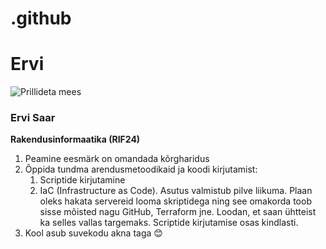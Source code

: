 # .github

# Ervi
![Prillideta mees](pilt.jpg)

### Ervi Saar
**Rakendusinformaatika (RIF24)**

1. Peamine eesmärk on omandada kõrgharidus
2. Õppida tundma arendusmetoodikaid ja koodi kirjutamist:
   1. Scriptide kirjutamine
   2. IaC (Infrastructure as Code). Asutus valmistub pilve liikuma. Plaan oleks hakata servereid looma skriptidega ning see omakorda toob sisse mõisted nagu GitHub, Terraform jne. Loodan, et saan ühtteist ka selles vallas targemaks. Scriptide kirjutamise osas kindlasti.
3. Kool asub suvekodu akna taga :blush:

